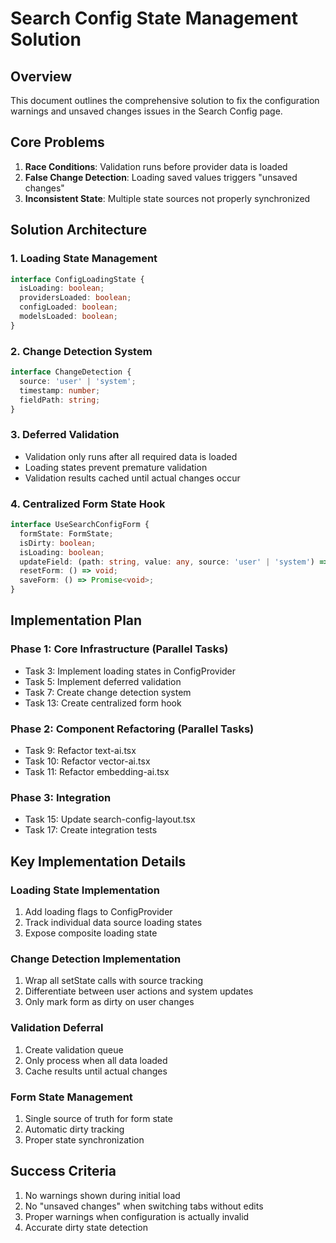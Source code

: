 # Search Config State Management Solution

## Overview
This document outlines the comprehensive solution to fix the configuration warnings and unsaved changes issues in the Search Config page.

## Core Problems
1. **Race Conditions**: Validation runs before provider data is loaded
2. **False Change Detection**: Loading saved values triggers "unsaved changes"
3. **Inconsistent State**: Multiple state sources not properly synchronized

## Solution Architecture

### 1. Loading State Management
```typescript
interface ConfigLoadingState {
  isLoading: boolean;
  providersLoaded: boolean;
  configLoaded: boolean;
  modelsLoaded: boolean;
}
```

### 2. Change Detection System
```typescript
interface ChangeDetection {
  source: 'user' | 'system';
  timestamp: number;
  fieldPath: string;
}
```

### 3. Deferred Validation
- Validation only runs after all required data is loaded
- Loading states prevent premature validation
- Validation results cached until actual changes occur

### 4. Centralized Form State Hook
```typescript
interface UseSearchConfigForm {
  formState: FormState;
  isDirty: boolean;
  isLoading: boolean;
  updateField: (path: string, value: any, source: 'user' | 'system') => void;
  resetForm: () => void;
  saveForm: () => Promise<void>;
}
```

## Implementation Plan

### Phase 1: Core Infrastructure (Parallel Tasks)
- Task 3: Implement loading states in ConfigProvider
- Task 5: Implement deferred validation
- Task 7: Create change detection system
- Task 13: Create centralized form hook

### Phase 2: Component Refactoring (Parallel Tasks)
- Task 9: Refactor text-ai.tsx
- Task 10: Refactor vector-ai.tsx
- Task 11: Refactor embedding-ai.tsx

### Phase 3: Integration
- Task 15: Update search-config-layout.tsx
- Task 17: Create integration tests

## Key Implementation Details

### Loading State Implementation
1. Add loading flags to ConfigProvider
2. Track individual data source loading states
3. Expose composite loading state

### Change Detection Implementation
1. Wrap all setState calls with source tracking
2. Differentiate between user actions and system updates
3. Only mark form as dirty on user changes

### Validation Deferral
1. Create validation queue
2. Only process when all data loaded
3. Cache results until actual changes

### Form State Management
1. Single source of truth for form state
2. Automatic dirty tracking
3. Proper state synchronization

## Success Criteria
1. No warnings shown during initial load
2. No "unsaved changes" when switching tabs without edits
3. Proper warnings when configuration is actually invalid
4. Accurate dirty state detection